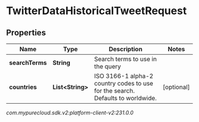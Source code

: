 # TwitterDataHistoricalTweetRequest


## Properties

| Name | Type | Description | Notes |
| ------------ | ------------- | ------------- | ------------- |
| **searchTerms** | **String** | Search terms to use in the query |  |
| **countries** | **List&lt;String&gt;** | ISO 3166-1 alpha-2 country codes to use for the search. Defaults to worldwide. |  [optional] |




_com.mypurecloud.sdk.v2:platform-client-v2:231.0.0_

